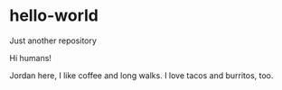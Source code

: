 # hello-world
Just another repository

Hi humans!

Jordan here, I like coffee and long walks.
I love tacos and burritos, too.
